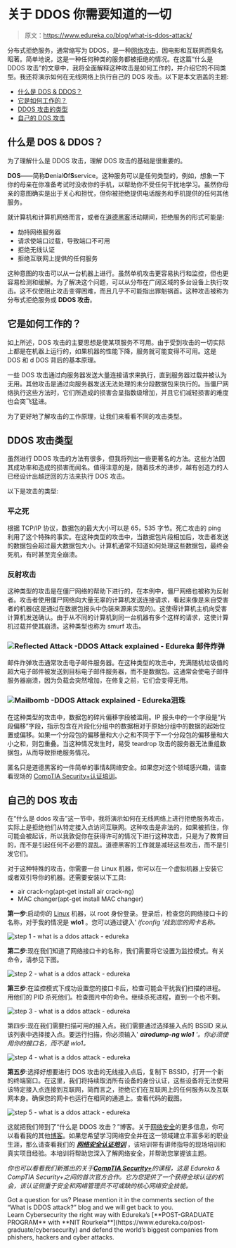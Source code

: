 # 关于 DDOS 你需要知道的一切

> 原文：<https://www.edureka.co/blog/what-is-ddos-attack/>

分布式拒绝服务，通常缩写为 DDOS，是一种[网络攻击](https://www.youtube.com/watch?v=Dk-ZqQ-bfy4)，因电影和互联网而臭名昭著。简单地说，这是一种任何种类的服务都被拒绝的情况。在这篇“什么是 DDOS 攻击”的文章中，我将全面解释这种攻击是如何工作的，并介绍它的不同类型。我还将演示如何在无线网络上执行自己的 DOS 攻击。以下是本文涵盖的主题:

*   [什么是 DOS & DDOS？](#what-is-ddos)
*   [它是如何工作的？](#working)
*   [DDOS 攻击的类型](#types)
*   [自己的 DOS 攻击](#demo)

## **什么是 DOS & DDOS？**

为了理解什么是 DDOS 攻击，理解 DOS 攻击的基础是很重要的。

**DOS**——简称**D**enial**O**f**S**service。这种服务可以是任何类型的，例如，想象一下你的母亲在你准备考试时没收你的手机，以帮助你不受任何干扰地学习。虽然你母亲的意图确实是出于关心和担忧，但你被拒绝提供电话服务和手机提供的任何其他服务。

就计算机和计算机网络而言，或者在[道德黑客](https://www.edureka.co/blog/ethical-hacking-tutorial/)活动期间，拒绝服务的形式可能是:

*   劫持网络服务器
*   请求使端口过载，导致端口不可用
*   拒绝无线认证
*   拒绝互联网上提供的任何服务



这种意图的攻击可以从一台机器上进行。虽然单机攻击更容易执行和监控，但也更容易检测和缓解。为了解决这个问题，可以从分布在广阔区域的多台设备上执行攻击。这不仅使阻止攻击变得困难，而且几乎不可能指出罪魁祸首。这种攻击被称为分布式拒绝服务或 **DDOS 攻击**。

## **它是如何工作的？**

如上所述，DOS 攻击的主要思想是使某项服务不可用。由于受到攻击的一切实际上都是在机器上运行的，如果机器的性能下降，服务就可能变得不可用。这是 DOS 和 d DOS 背后的基本原理。

一些 DOS 攻击通过向服务器发送大量连接请求来执行，直到服务器过载并被认为无用。其他攻击是通过向服务器发送无法处理的未分段数据包来执行的。当僵尸网络执行这些方法时，它们所造成的损害会呈指数级增加，并且它们减轻损害的难度也会突飞猛进。

为了更好地了解攻击的工作原理，让我们来看看不同的攻击类型。

## **DDOS 攻击类型**

虽然进行 DDOS 攻击的方法有很多，但我将列出一些更著名的方法。这些方法因其成功率和造成的损害而闻名。值得注意的是，随着技术的进步，越有创造力的人已经设计出越迂回的方法来执行 DOS 攻击。

以下是攻击的类型:

### **平之死**

根据 TCP/IP 协议，数据包的最大大小可以是 65，535 字节。死亡攻击的 ping 利用了这个特殊的事实。在这种类型的攻击中，当数据包片段相加后，攻击者发送的数据包会超过最大数据包大小。计算机通常不知道如何处理这些数据包，最终会死机，有时甚至完全崩溃。

### **反射攻击**

这种类型的攻击是在僵尸网络的帮助下进行的，在本例中，僵尸网络也被称为反射者。攻击者使用僵尸网络向大量无辜的计算机发送连接请求，看起来像是来自受害者的机器(这是通过在数据包报头中伪装来源来实现的)。这使得计算机主机向受害计算机发送确认。由于从不同的计算机到同一台机器有多个这样的请求，这使计算机过载并使其崩溃。这种类型也称为 smurf 攻击。

### ![Reflected Attack -DDOS Attack explained - Edureka](img/55b5205dba17b8036c80e00ed4771b66.png) **邮件炸弹**

邮件炸弹攻击通常攻击电子邮件服务器。在这种类型的攻击中，充满随机垃圾值的超大电子邮件被发送到目标电子邮件服务器，而不是数据包。这通常会使电子邮件服务器崩溃，因为负载会突然增加，在修复之前，它们会变得无用。

### **![Mailbomb -DDOS Attack explained - Edureka](img/01494933b9c448d52c6f49f9942519ae.png)泪珠**

在这种类型的攻击中，数据包的碎片偏移字段被滥用。IP 报头中的一个字段是“片段偏移”字段，指示包含在片段化分组中的数据相对于原始分组中的数据的起始位置或偏移。如果一个分段包的偏移量和大小之和不同于下一个分段包的偏移量和大小之和，则包重叠。当这种情况发生时，易受 teardrop 攻击的服务器无法重组数据包，从而导致拒绝服务情况。

匿名只是道德黑客的一件简单的事情&网络安全。如果您对这个领域感兴趣，请查看现场的 [CompTIA Security+认证培训](https://www.edureka.co/comptia-security-plus-certification-training)。

## **自己的 DOS 攻击**

在“什么是 ddos 攻击”这一节中，我将演示如何在无线网络上进行拒绝服务攻击，实际上是拒绝他们从特定接入点访问互联网。这种攻击是非法的，如果被抓住，你可能会被起诉，所以我敦促你在获得许可的情况下进行这种攻击，只是为了教育目的，而不是引起任何不必要的混乱。道德黑客的工作就是减轻这些攻击，而不是引发它们。

对于这种特殊的攻击，你需要一台 Linux 机器，你可以在一个虚拟机器上安装它或者双引导你的机器。还需要安装以下工具:

*   air crack-ng(apt-get install air crack-ng)
*   MAC changer(apt-get install MAC changer)

**第一步**:启动你的 [Linux](https://www.edureka.co/blog/ethical-hacking-using-kali-linux/) 机器，以 root 身份登录。登录后，检查您的网络接口卡的名称，对于我的情况是 **wlo1** 。您可以通过键入' *ifconfig '找到您的网卡名称。*

![step 1 - what is a ddos attack - edureka](img/b588f2b902a1a36dabef750c03be0726.png)

**第二步**:现在我们知道了网络接口卡的名称，我们需要将它设置为监控模式。有关命令，请参见下图。

![step 2 - what is a ddos attack - edureka](img/b41a9617eba4b818e0cb0e0e05fff7db.png)

**第三步**:在监控模式下成功设置您的接口卡后，检查可能会干扰我们扫描的进程。用他们的 PID 杀死他们。检查图片中的命令。继续杀死进程，直到一个也不剩。

![step 3 - what is a ddos attack - edureka](img/42a32c4298c837553397070273eac910.png)

第四步:现在我们需要扫描可用的接入点。我们需要通过选择接入点的 BSSID 来从该列表中选择接入点。要运行扫描，你必须输入' ***airodump-ng wlo1** '。你必须使用你的接口名，而不是 wlo1。*

![step 4 - what is a ddos attack - edureka](img/12d618aab97537981bd05b3261bcc4ad.png)

**第五步**:选择好想要进行 DOS 攻击的无线接入点后，复制下 BSSID，打开一个新的终端窗口。在这里，我们将持续取消所有设备的身份认证，这些设备将无法使用该特定接入点连接到互联网，简而言之，拒绝它们在互联网上的任何服务以及互联网本身。确保您的网卡也运行在相同的通道上。查看代码的截图。

![step 5 - what is a ddos attack - edureka](img/fdb0ba378bff378c7158fda52bae277a.png)

这就把我们带到了“什么是 DDOS 攻击？”博客。关于[网络安全](https://www.edureka.co/blog/what-is-cybersecurity/)的更多信息，你可以看看我的其他[博客](https://www.edureka.co/blog/?s=cybersecurity)。如果您希望学习网络安全并在这一领域建立丰富多彩的职业生涯，那么请查看我们的 [***网络安全认证培训***](https://www.edureka.co/cybersecurity-certification-training) ，该培训带有讲师指导的现场培训和真实项目经验。本培训将帮助您深入了解网络安全，并帮助您掌握该主题。

*你也可以看看我们新推出的关于[**CompTIA Security+**](https://www.edureka.co/comptia-security-plus-certification-training)的课程，这是 Edureka & CompTIA Security+之间的首次官方合作。它为您提供了一个获得全球认证的机会，该认证侧重于安全和网络管理员不可或缺的核心网络安全技能。*

<article class="maincontentblog">Got a question for us? Please mention it in the comments section of the “What is DDOS attack?” blog and we will get back to you.</article>

<article>Learn Cybersecurity the right way with Edureka’s [**POST-GRADUATE PROGRAM** with **NIT Rourkela**](https://www.edureka.co/post-graduate/cybersecurity) and defend the world’s biggest companies from phishers, hackers and cyber attacks.</article>